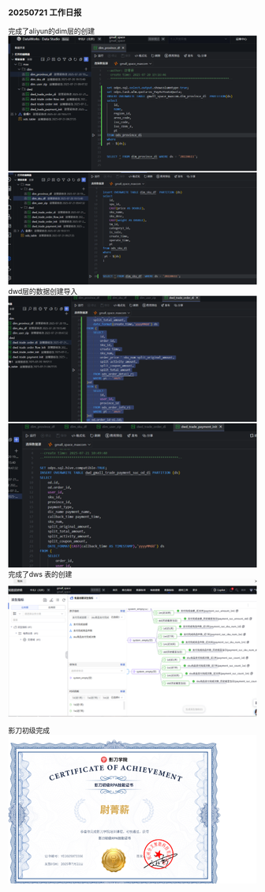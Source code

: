 ### 20250721 工作日报

完成了aliyun的dim层的创建
![img_1.png](imgs2/img_1.png)
![img_2.png](imgs2/img_2.png)
dwd层的数据创建导入
![img_3.png](imgs2/img_3.png)
![img_4.png](imgs2/img_4.png)
完成了dws 表的创建
![img_5.png](imgs2/img_5.png)

影刀初级完成
![img.png](img.png)